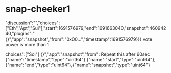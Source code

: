 # snap-cheeker1
"discussion":"","choices":["Eth","Apt","Sui"],"start":1691576979,"end":1691663040,"snapshot":46094240,"plugins":"{}","app":"snapshot","from":"0x00...","timestamp":1691576979}}}
vote power is more than 1

choices":["Sol"]
{}","app":"snapshot","from":
Repeat this after 60sec 
{"name":"timestamp","type":"uint64"}
{"name":"start","type":"uint64"},{"name":"end","type":"uint64"},{"name":"snapshot","type":"uint64"}
